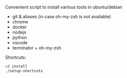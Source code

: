 Convenient script to install various tools in ubuntu/debian
- git & aliases (in case oh-my-zsh is not available)
- chrome
- docker
- nodejs
- python
- vscode
- terminator + oh-my-zsh

Shortcuts:

```bash
cd install
./setup-shortcuts
```

